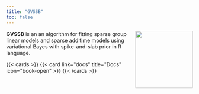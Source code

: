 ```yaml
---
title: "GVSSB"
toc: false
---
```

<img src="image/GVSSB-icon.svg" align="right" width="155"/>

**GVSSB** is an an algorithm for fitting sparse group linear models and sparse additime models using variational Bayes with spike-and-slab prior in R language. 


{{< cards >}}
  {{< card link="docs" title="Docs" icon="book-open" >}}
{{< /cards >}}

